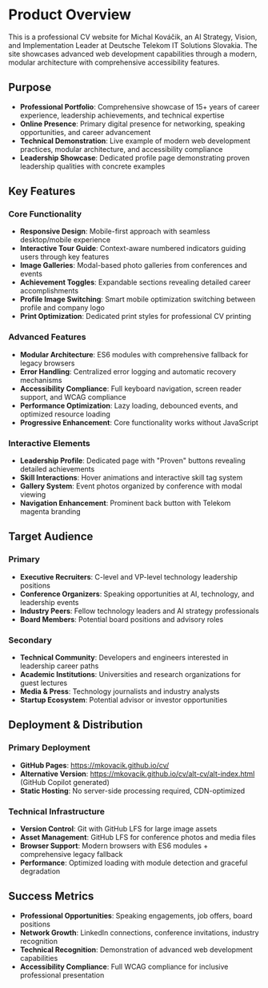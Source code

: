 # Product Overview

This is a professional CV website for Michal Kováčik, an AI Strategy, Vision, and Implementation Leader at Deutsche Telekom IT Solutions Slovakia. The site showcases advanced web development capabilities through a modern, modular architecture with comprehensive accessibility features.

## Purpose
- **Professional Portfolio**: Comprehensive showcase of 15+ years of career experience, leadership achievements, and technical expertise
- **Online Presence**: Primary digital presence for networking, speaking opportunities, and career advancement
- **Technical Demonstration**: Live example of modern web development practices, modular architecture, and accessibility compliance
- **Leadership Showcase**: Dedicated profile page demonstrating proven leadership qualities with concrete examples

## Key Features

### Core Functionality
- **Responsive Design**: Mobile-first approach with seamless desktop/mobile experience
- **Interactive Tour Guide**: Context-aware numbered indicators guiding users through key features
- **Image Galleries**: Modal-based photo galleries from conferences and events
- **Achievement Toggles**: Expandable sections revealing detailed career accomplishments
- **Profile Image Switching**: Smart mobile optimization switching between profile and company logo
- **Print Optimization**: Dedicated print styles for professional CV printing

### Advanced Features
- **Modular Architecture**: ES6 modules with comprehensive fallback for legacy browsers
- **Error Handling**: Centralized error logging and automatic recovery mechanisms
- **Accessibility Compliance**: Full keyboard navigation, screen reader support, and WCAG compliance
- **Performance Optimization**: Lazy loading, debounced events, and optimized resource loading
- **Progressive Enhancement**: Core functionality works without JavaScript

### Interactive Elements
- **Leadership Profile**: Dedicated page with "Proven" buttons revealing detailed achievements
- **Skill Interactions**: Hover animations and interactive skill tag system
- **Gallery System**: Event photos organized by conference with modal viewing
- **Navigation Enhancement**: Prominent back button with Telekom magenta branding

## Target Audience

### Primary
- **Executive Recruiters**: C-level and VP-level technology leadership positions
- **Conference Organizers**: Speaking opportunities at AI, technology, and leadership events
- **Industry Peers**: Fellow technology leaders and AI strategy professionals
- **Board Members**: Potential board positions and advisory roles

### Secondary
- **Technical Community**: Developers and engineers interested in leadership career paths
- **Academic Institutions**: Universities and research organizations for guest lectures
- **Media & Press**: Technology journalists and industry analysts
- **Startup Ecosystem**: Potential advisor or investor opportunities

## Deployment & Distribution

### Primary Deployment
- **GitHub Pages**: https://mkovacik.github.io/cv/
- **Alternative Version**: https://mkovacik.github.io/cv/alt-cv/alt-index.html (GitHub Copilot generated)
- **Static Hosting**: No server-side processing required, CDN-optimized

### Technical Infrastructure
- **Version Control**: Git with GitHub LFS for large image assets
- **Asset Management**: GitHub LFS for conference photos and media files
- **Browser Support**: Modern browsers with ES6 modules + comprehensive legacy fallback
- **Performance**: Optimized loading with module detection and graceful degradation

## Success Metrics
- **Professional Opportunities**: Speaking engagements, job offers, board positions
- **Network Growth**: LinkedIn connections, conference invitations, industry recognition
- **Technical Recognition**: Demonstration of advanced web development capabilities
- **Accessibility Compliance**: Full WCAG compliance for inclusive professional presentation